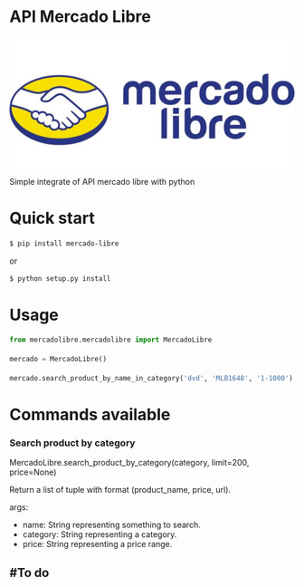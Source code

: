 # API Mercado Libre

![Mercado Libre](mercado-libre.jpg)

Simple integrate of API mercado libre with python

# Quick start

```bash
$ pip install mercado-libre
```
or

```bash
$ python setup.py install
```
# Usage

```python
from mercadolibre.mercadolibre import MercadoLibre

mercado = MercadoLibre()

mercado.search_product_by_name_in_category('dvd', 'MLB1648', '1-1000')
```
# Commands available

### Search product by category

MercadoLibre.search_product_by_category(category, limit=200, price=None)

Return a list of tuple with format (product_name, price, url).

args:
- name: String representing something to search.
- category: String representing a category.
- price: String representing a price range.

#To do
-
